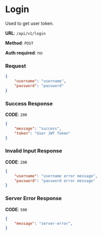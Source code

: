 # Login

Used to get user token.

**URL**: `/api/v1/login`

**Method**: `POST`

**Auth required**: no

### Request

```json
{
    "username": "username",
    "password": "password"
}
```

### Success Response

**CODE**: `200`

```json
{
    "message": "success",
    "token": "User JWT Token"
}
```

### Invalid Input Response

**CODE**: `200`

```json
{
    "username": "username error message",
    "password": "password error message"
}
```

### Server Error Response

**CODE**: `500`

```json
{
    "message": "server-error",
}
```
